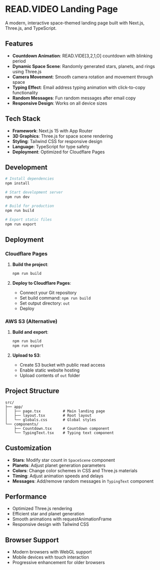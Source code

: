# READ.VIDEO Landing Page

A modern, interactive space-themed landing page built with Next.js, Three.js, and TypeScript.

## Features

- **Countdown Animation**: READ.VIDE[3,2,1,O] countdown with blinking period
- **Dynamic Space Scene**: Randomly generated stars, planets, and rings using Three.js
- **Camera Movement**: Smooth camera rotation and movement through space
- **Typing Effect**: Email address typing animation with click-to-copy functionality
- **Random Messages**: Fun random messages after email copy
- **Responsive Design**: Works on all device sizes

## Tech Stack

- **Framework**: Next.js 15 with App Router
- **3D Graphics**: Three.js for space scene rendering
- **Styling**: Tailwind CSS for responsive design
- **Language**: TypeScript for type safety
- **Deployment**: Optimized for Cloudflare Pages

## Development

```bash
# Install dependencies
npm install

# Start development server
npm run dev

# Build for production
npm run build

# Export static files
npm run export
```

## Deployment

### Cloudflare Pages

1. **Build the project**:
   ```bash
   npm run build
   ```

2. **Deploy to Cloudflare Pages**:
   - Connect your Git repository
   - Set build command: `npm run build`
   - Set output directory: `out`
   - Deploy

### AWS S3 (Alternative)

1. **Build and export**:
   ```bash
   npm run build
   npm run export
   ```

2. **Upload to S3**:
   - Create S3 bucket with public read access
   - Enable static website hosting
   - Upload contents of `out` folder

## Project Structure

```
src/
├── app/
│   ├── page.tsx          # Main landing page
│   ├── layout.tsx        # Root layout
│   └── globals.css       # Global styles
└── components/
    ├── Countdown.tsx     # Countdown component
    └── TypingText.tsx    # Typing text component
```

## Customization

- **Stars**: Modify star count in `SpaceScene` component
- **Planets**: Adjust planet generation parameters
- **Colors**: Change color schemes in CSS and Three.js materials
- **Timing**: Adjust animation speeds and delays
- **Messages**: Add/remove random messages in `TypingText` component

## Performance

- Optimized Three.js rendering
- Efficient star and planet generation
- Smooth animations with requestAnimationFrame
- Responsive design with Tailwind CSS

## Browser Support

- Modern browsers with WebGL support
- Mobile devices with touch interaction
- Progressive enhancement for older browsers
